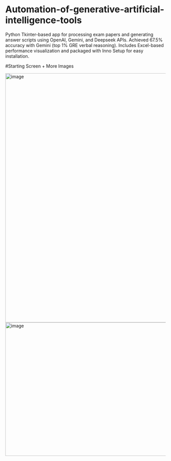 # Automation-of-generative-artificial-intelligence-tools
Python Tkinter-based app for processing exam papers and generating answer scripts using OpenAI, Gemini, and Deepseek APIs. Achieved 67.5% accuracy with Gemini (top 1% GRE verbal reasoning). Includes Excel-based performance visualization and packaged with Inno Setup for easy installation.

#Starting Screen + More Images

<img width="1018" height="780" alt="image" src="https://github.com/user-attachments/assets/dd9638bb-e32c-444e-b40c-3e71c7e72b68" />

<img width="543" height="418" alt="image" src="https://github.com/user-attachments/assets/9e7fce25-3a31-41eb-a923-4a2cba67a50b" />

